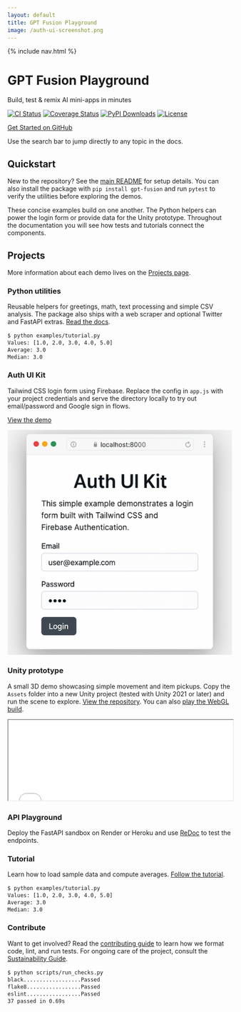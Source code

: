 ```yaml
---
layout: default
title: GPT Fusion Playground
image: /auth-ui-screenshot.png
---
```

<!--
Plan:
1. Show a short demo inside each project card for quick context.
2. Use preformatted blocks for CLI output and an iframe for the Unity preview.
3. Keep markup lightweight so existing CSS continues to work.
4. Link to pip install instructions.
5. Update coverage badge to Codecov.
-->

{% include nav.html %}

<div class="hero container">
  <h1>GPT Fusion Playground</h1>
  <p class="text-xl font-semibold">Build, test & remix AI mini-apps in minutes</p>
  <p>
    <a href="https://github.com/costasford/gpt-fusion/actions/workflows/ci.yml"><img src="https://github.com/costasford/gpt-fusion/actions/workflows/ci.yml/badge.svg" alt="CI Status" loading="lazy"></a>
    <a href="https://codecov.io/gh/costasford/gpt-fusion"><img src="https://app.codecov.io/gh/costasford/gpt-fusion/branch/main/graph/badge.svg" alt="Coverage Status" loading="lazy"></a>
    <a href="https://pypi.org/project/gpt-fusion/"><img src="https://img.shields.io/pypi/dm/gpt-fusion.svg" alt="PyPI Downloads" loading="lazy"></a>
    <a href="https://github.com/costasford/gpt-fusion/blob/main/LICENSE"><img src="https://img.shields.io/github/license/costasford/gpt-fusion" alt="License" loading="lazy"></a>
  </p>
  <p>
    <a href="https://github.com/costasford/gpt-fusion" class="btn">Get Started on GitHub</a>
  </p>
  <p>Use the search bar to jump directly to any topic in the docs.</p>
</div>

<section class="container">
  <h2>Quickstart</h2>
  <p>New to the repository? See the <a href="https://github.com/costasford/gpt-fusion#readme">main README</a> for setup details. You can also install the package with <code>pip install gpt-fusion</code> and run <code>pytest</code> to verify the utilities before exploring the demos.</p>
  <p>These concise examples build on one another. The Python helpers can power the login form or provide data for the Unity prototype. Throughout the documentation you will see how tests and tutorials connect the components.</p>
</section>

<section class="container">
  <h2>Projects</h2>
  <p>More information about each demo lives on the <a href="projects.md">Projects page</a>.</p>
  <div class="projects-grid">
    <div class="project-card">
      <h3>Python utilities</h3>
      <p>Reusable helpers for greetings, math, text processing and simple CSV analysis. The package also ships with a web scraper and optional Twitter and FastAPI extras. <a href="README.md">Read the docs</a>.</p>
      <pre><code>$ python examples/tutorial.py
Values: [1.0, 2.0, 3.0, 4.0, 5.0]
Average: 3.0
Median: 3.0</code></pre>
    </div>
    <div class="project-card">
      <h3>Auth UI Kit</h3>
      <p>Tailwind CSS login form using Firebase. Replace the config in <code>app.js</code> with your project credentials and serve the directory locally to try out email/password and Google sign in flows.</p>
      <p><a href="https://github.com/costasford/gpt-fusion/tree/main/auth-ui-kit">View the demo</a></p>
      <img src="/auth-ui-screenshot.png" alt="Auth UI screenshot" loading="lazy">
    </div>
    <div class="project-card">
      <h3>Unity prototype</h3>
      <p>A small 3D demo showcasing simple movement and item pickups. Copy the <code>Assets</code> folder into a new Unity project (tested with Unity&nbsp;2021 or later) and run the scene to explore. <a href="https://github.com/costasford/gpt-fusion/tree/main/unity-prototype">View the repository</a>. You can also <a href="unity-demo/">play the WebGL build</a>.</p>
      <div class="preview">
        <iframe src="unity-demo/" width="100%" height="180" allowfullscreen loading="lazy" title="Unity preview"></iframe>
      </div>
    </div>
    <div class="project-card">
      <h3>API Playground</h3>
      <p>Deploy the FastAPI sandbox on Render or Heroku and use <a href="api-playground.md">ReDoc</a> to test the endpoints.</p>
    </div>
    <div class="project-card">
      <h3>Tutorial</h3>
      <p>Learn how to load sample data and compute averages. <a href="tutorial.md">Follow the tutorial</a>.</p>
      <pre><code>$ python examples/tutorial.py
Values: [1.0, 2.0, 3.0, 4.0, 5.0]
Average: 3.0
Median: 3.0</code></pre>
    </div>
    <div class="project-card">
      <h3>Contribute</h3>
      <p>Want to get involved? Read the <a href="contributing.md">contributing guide</a> to learn how we format code, lint, and run tests. For ongoing care of the project, consult the <a href="sustainability.md">Sustainability Guide</a>.</p>
      <pre><code>$ python scripts/run_checks.py
black..................Passed
flake8.................Passed
eslint.................Passed
37 passed in 0.69s</code></pre>
    </div>
  </div>
</section>

<script src="assets/js/bundle.js"></script>
